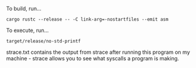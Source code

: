 To build, run...

```cargo rustc --release -- -C link-arg=-nostartfiles --emit asm```

To execute, run...

```target/release/no-std-printf```

strace.txt contains the output from strace after running this program on my machine - strace allows you to see what syscalls a program is making.
